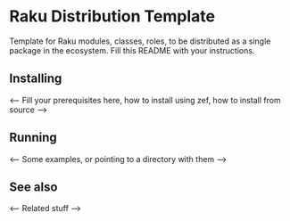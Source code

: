 # Raku Distribution Template

Template for Raku modules, classes, roles, to be distributed as a
single package in the ecosystem. Fill this README with your
instructions.

## Installing


<-- Fill your prerequisites here, how to install using zef, how to
install from source -->

## Running

<-- Some examples, or pointing to a directory with them -->

## See also

<-- Related stuff -->
